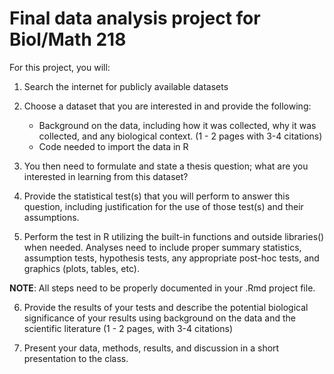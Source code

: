 # Final data analysis project for Biol/Math 218

For this project, you will:
1. Search the internet for publicly available datasets

2. Choose a dataset that you are interested in and provide the following:
   - Background on the data, including how it was collected, why it was collected, and any biological context. (1 - 2 pages with 3-4 citations)
   -  Code needed to import the data in R

3. You then need to formulate and state a thesis question; what are you interested in learning from this dataset?

4. Provide the statistical test(s) that you will perform to answer this question, including justification for the use of those test(s) and their assumptions. 

5. Perform the test in R utilizing the built-in functions and outside libraries() when needed. Analyses need to include proper summary statistics, assumption tests, hypothesis tests, any appropriate post-hoc tests, and graphics (plots, tables, etc). 

**NOTE**: All steps need to be properly documented in your .Rmd project file.

6. Provide the results of your tests and describe the potential biological significance of your results using background on the data and the scientific literature (1 - 2 pages, with 3-4 citations)

7. Present your data, methods, results, and discussion in a short presentation to the class.